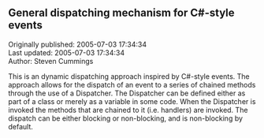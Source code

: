 ## General dispatching mechanism for C#-style events  
Originally published: 2005-07-03 17:34:34  
Last updated: 2005-07-03 17:34:34  
Author: Steven Cummings  
  
This is an dynamic dispatching approach inspired by C#-style events. The approach allows for the dispatch of an event to a series of chained methods through the use of a Dispatcher. The Dispatcher can be defined either as part of a class or merely as a variable in some code. When the Dispatcher is invoked the methods that are chained to it (i.e. handlers) are invoked. The dispatch can be either blocking or non-blocking, and is non-blocking by default.